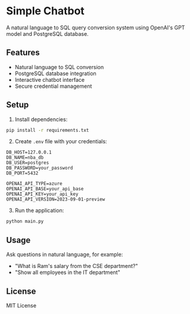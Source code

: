 # Simple Chatbot

A natural language to SQL query conversion system using OpenAI's GPT model and PostgreSQL database.

## Features

- Natural language to SQL conversion
- PostgreSQL database integration
- Interactive chatbot interface
- Secure credential management

## Setup

1. Install dependencies:
```bash
pip install -r requirements.txt
```

2. Create `.env` file with your credentials:
```
DB_HOST=127.0.0.1
DB_NAME=nba_db
DB_USER=postgres
DB_PASSWORD=your_password
DB_PORT=5432

OPENAI_API_TYPE=azure
OPENAI_API_BASE=your_api_base
OPENAI_API_KEY=your_api_key
OPENAI_API_VERSION=2023-09-01-preview
```

3. Run the application:
```bash
python main.py
```

## Usage

Ask questions in natural language, for example:
- "What is Ram's salary from the CSE department?"
- "Show all employees in the IT department"

## License

MIT License 